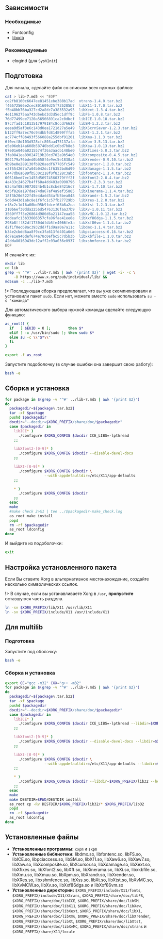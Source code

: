 <package-info :package="package" showsbu2></package-info>

<script>
		new Vue({
		el: '#main',
		data: { package: {} },
		mounted: function () {
				this.getPackage('xorg_libs');
		},
		methods: {
			getPackage: function(name) {
					getPackage(name)
					.then(response => this.package = response);
			},
		}
  })
</script>

## Зависимости
### Необходимые
* Fontconfig
* [libxcb](x/xorg/libxcb)

### Рекомендуемые
* elogind (для `SysVInit`)

## Подготовка

Для начала, сделайте файл со списком всех нужных файлов:
```bash
cat > lib-7.md5 << "EOF"
ce2fb8100c6647ee81451ebe388b17ad  xtrans-1.4.0.tar.bz2
f46572566e2cec801609d25f735285b7  libX11-1.7.0.tar.bz2
f5b48bb76ba327cd2a8dc7a383532a95  libXext-1.3.4.tar.bz2
4e1196275aa743d6ebd3d3d5ec1dff9c  libFS-1.0.8.tar.bz2
76d77499ee7120a56566891ca2c0dbcf  libICE-1.0.10.tar.bz2
87c7fad1c1813517979184c8ccd76628  libSM-1.2.3.tar.bz2
eeea9d5af3e6c143d0ea1721d27a5e49  libXScrnSaver-1.2.3.tar.bz2
b122ff9a7ec70c94dbbfd814899fffa5  libXt-1.2.1.tar.bz2
ac774cff8b493f566088a255dbf91201  libXmu-1.1.3.tar.bz2
6f0ecf8d103d528cfc803aa475137afa  libXpm-3.5.13.tar.bz2
e5e06eb14a608b58746bdd1c0bd7b8e3  libXaw-1.0.13.tar.bz2
07e01e046a0215574f36a3aacb148be0  libXfixes-5.0.3.tar.bz2
3fa0841ea89024719b20cd702a9b54e0  libXcomposite-0.4.5.tar.bz2
802179a76bded0b658f4e9ec5e1830a4  libXrender-0.9.10.tar.bz2
9b9be0e289130fb820aedf67705fc549  libXcursor-1.2.0.tar.bz2
e3f554267a7a04b042dc1f6352bd6d99  libXdamage-1.1.5.tar.bz2
6447db6a689fb530c218f0f8328c3abc  libfontenc-1.1.4.tar.bz2
00516bed7ec1453d56974560379fff2f  libXfont2-2.0.4.tar.bz2
4a433c24627b4ff60a4dd403a0990796  libXft-2.3.3.tar.bz2
62c4af0839072024b4b1c8cbe84216c7  libXi-1.7.10.tar.bz2
0d5f826a197dae74da67af4a9ef35885  libXinerama-1.1.4.tar.bz2
18f3b20d522f45e4dadd34afb5bea048  libXrandr-1.5.2.tar.bz2
5d6d443d1abc8e1f6fc1c57fb27729bb  libXres-1.2.0.tar.bz2
ef8c2c1d16a00bd95b9fdcef63b8a2ca  libXtst-1.2.3.tar.bz2
210b6ef30dda2256d54763136faa37b9  libXv-1.0.11.tar.bz2
3569ff7f3e26864d986d6a21147eaa58  libXvMC-1.0.12.tar.bz2
0ddeafc13b33086357cfa96fae41ee8e  libXxf86dga-1.1.5.tar.bz2
298b8fff82df17304dfdb5fe4066fe3a  libXxf86vm-1.1.4.tar.bz2
d2f1f0ec68ac3932dd7f1d9aa0a7a11c  libdmx-1.1.4.tar.bz2
b34e2cbdd6aa8f9cc3fa613fd401a6d6  libpciaccess-0.16.tar.bz2
dd7e1e946def674e78c0efbc5c7d5b3b  libxkbfile-1.1.0.tar.bz2
42dda8016943dc12aff2c03a036e0937  libxshmfence-1.3.tar.bz2
EOF
```

И скачайте их:
```bash
mkdir lib
cd lib
grep -v '^#' ../lib-7.md5 | awk '{print $2}' | wget -i- -c \
    -B https://www.x.org/pub/individual/lib/ &&
md5sum -c ../lib-7.md5
```

!> Последующая сборка предполагает, что вы уже скомпилировали и установили пакет `sudo`. Если нет, можете вместо `sudo` использовать `su -c "команда"`

Для автоматического выбора нужной команды сделайте следующую функцию:

```bash
as_root() {
  if   [ $EUID = 0 ];        then $*
  elif [ -x /usr/bin/sudo ]; then sudo $*
  else su -c \\"$*\\"
  fi
}

export -f as_root
```

Запустите подоболочку (в случае ошибки она завершит свою работу):
```bash
bash -e
```

## Сборка и установка

```bash
for package in $(grep -v '^#' ../lib-7.md5 | awk '{print $2}')
do
  packagedir=${package%.tar.bz2}
  tar -xf $package
  pushd $packagedir
  docdir="--docdir=$XORG_PREFIX/share/doc/$packagedir"
  case $packagedir in
    libICE* )
      ./configure $XORG_CONFIG $docdir ICE_LIBS=-lpthread
    ;;

    libXfont2-[0-9]* )
      ./configure $XORG_CONFIG $docdir --disable-devel-docs
    ;;

    libXt-[0-9]* )
      ./configure $XORG_CONFIG $docdir \
                  --with-appdefaultdir=/etc/X11/app-defaults
    ;;

    * )
      ./configure $XORG_CONFIG $docdir
    ;;
  esac
  make
  #make check 2>&1 | tee ../$packagedir-make_check.log
  as_root make install
  popd
  rm -rf $packagedir
  as_root ldconfig
done
```

И выйдите из подоболочки:

```bash
exit
```

## Настройка установленного пакета

Если Вы ставите Xorg в альтернативное местонахождение, создайте несколько символических ссылок.

!> В случае, если вы устанавливаете Xorg в `/usr`, **пропустите** оставшуюся часть раздела.

```bash
ln -sv $XORG_PREFIX/lib/X11 /usr/lib/X11
ln -sv $XORG_PREFIX/include/X11 /usr/include/X11
```

## Для multilib

### Подготовка

Запустите под оболочку:

```bash
bash -e
```

### Сборка и установка

```bash
export CC="gcc -m32" CXX="g++ -m32"
for package in $(grep -v '^#' ../lib-7.md5 | awk '{print $2}')
do
  packagedir=${package%.tar.bz2}
  tar -xf $package
  pushd $packagedir
  docdir="--docdir=$XORG_PREFIX/share/doc/$packagedir"
  case $packagedir in
    libICE* )
      ./configure $XORG_CONFIG $docdir ICE_LIBS=-lpthread --libdir=$XORG_PREFIX/lib32 --host=i686-pc-linux-gnu
    ;;

    libXfont2-[0-9]* )
      ./configure $XORG_CONFIG $docdir --disable-devel-docs --libdir=$XORG_PREFIX/lib32 --host=i686-pc-linux-gnu
    ;;

    libXt-[0-9]* )
      ./configure $XORG_CONFIG $docdir \
                  --with-appdefaultdir=/etc/X11/app-defaults --libdir=$XORG_PREFIX/lib32 --host=i686-pc-linux-gnu
    ;;

    * )
      ./configure $XORG_CONFIG $docdir --libdir=$XORG_PREFIX/lib32 --host=i686-pc-linux-gnu
    ;;
  esac
  make
  make DESTDIR=$PWD/DESTDIR install
  as_root cp -Rv DESTDIR/$XORG_PREFIX/lib32/* $XORG_PREFIX/lib32
  popd
  rm -rf $packagedir
  as_root ldconfig
done
```

## Установленные файлы
* **Установленные программы:** `cxpm` и `sxpm`
* **Установленные библиотеки:** libdmx.so, libfontenc.so, libFS.so, libICE.so, libpciaccess.so, libSM.so, libX11.so, libXaw6.so, libXaw7.so, libXaw.so, libXcomposite.so, libXcursor.so, libXdamage.so, libXext.so, libXfixes.so, libXfont2.so, libXft.so, libXinerama.so, libXi.so, libxkbfile.so, libXmu.so, libXmuu.so, libXpm.so, libXrandr.so, libXrender.so, libXRes.so, libxshmfence.so, libXss.so, libXt.so, libXtst.so, libXvMC.so, libXvMCW.so, libXv.so, libXxf86dga.so и libXxf86vm.so
* **Установленные директории:** `$XORG_PREFIX/include/X11/fonts`, `$XORG_PREFIX/include/X11/Xtrans`, `$XORG_PREFIX/share/doc/libFS`, `$XORG_PREFIX/share/doc/libICE`, `$XORG_PREFIX/share/doc/libSM`, `$XORG_PREFIX/share/doc/libX11`, `$XORG_PREFIX/share/doc/libXaw`, `$XORG_PREFIX/share/doc/libXext`, `$XORG_PREFIX/share/doc/libXi`, `$XORG_PREFIX/share/doc/libXmu`, `$XORG_PREFIX/share/doc/libXrender`, `$XORG_PREFIX/share/doc/libXt`, `$XORG_PREFIX/share/doc/libXtst`, `$XORG_PREFIX/share/doc/libXvMC`, `$XORG_PREFIX/share/doc/xtrans` и `$XORG_PREFIX/share/X11/locale`
